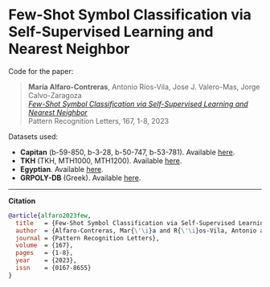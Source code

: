 # Few-Shot Symbol Classification via Self-Supervised Learning and Nearest Neighbor

Code for the paper:<br />
  >**María Alfaro-Contreras**, Antonio Ríos-Vila, Jose J. Valero-Mas, Jorge Calvo-Zaragoza<br />
  *[Few-Shot Symbol Classification via Self-Supervised Learning and Nearest Neighbor](https://doi.org/10.1016/j.patrec.2023.01.014)*<br />
  Pattern Recognition Letters, 167, 1-8, 2023


Datasets used: 
- **Capitan** (b-59-850, b-3-28, b-50-747, b-53-781). Available [here](https://drive.google.com/file/d/19rnsw8g9yjIiCvhP038CoJSJ4Agfy-kJ/view?usp=share_link).
- **TKH** (TKH, MTH1000, MTH1200). Available [here](https://drive.google.com/file/d/1N6TS1KRgy-ygPpv88ZvKl7Oy5jOshpzp/view?usp=share_link).
- **Egyptian**. Available [here](https://drive.google.com/file/d/1UigqSheubMp2PVGRF9mjFQug0q55P8HA/view?usp=share_link).
- **GRPOLY-DB** (Greek). Available [here](https://drive.google.com/file/d/1hfWl53uhFLNtTbhsKGrFQuxRDb3QeMwM/view?usp=share_link).

----

**Citation**

```bibtex
@article{alfaro2023few,
  title   = {Few-Shot Symbol Classification via Self-Supervised Learning and Nearest Neighbor},
  author  = {Alfaro-Contreras, Mar{\'\i}a and R{\'\i}os-Vila, Antonio and Valero-Mas, Jose J and Calvo-Zaragoza, Jorge},
  journal = {Pattern Recognition Letters},
  volume  = {167},
  pages   = {1-8},
  year    = {2023},
  issn    = {0167-8655}
}
```
